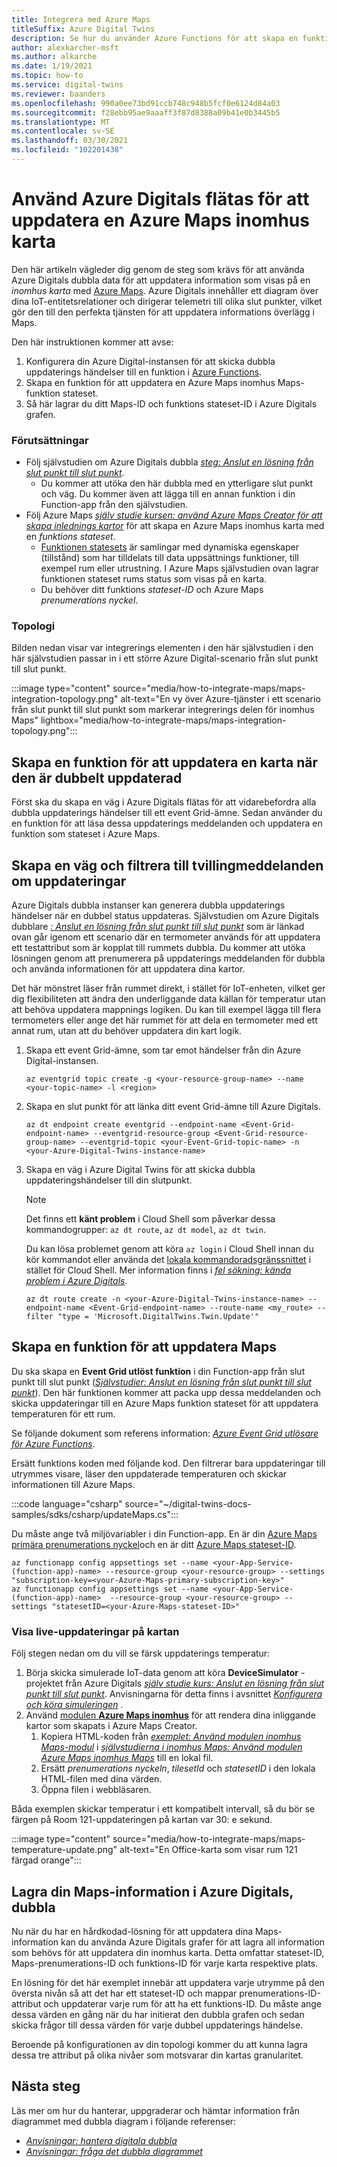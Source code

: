 ```yaml
---
title: Integrera med Azure Maps
titleSuffix: Azure Digital Twins
description: Se hur du använder Azure Functions för att skapa en funktion som kan använda den dubbla grafen och digitala Azure-meddelanden för att uppdatera en Azure Maps inomhus-karta.
author: alexkarcher-msft
ms.author: alkarche
ms.date: 1/19/2021
ms.topic: how-to
ms.service: digital-twins
ms.reviewer: baanders
ms.openlocfilehash: 990a0ee73bd91ccb748c948b5fcf0e6124d84a03
ms.sourcegitcommit: f28ebb95ae9aaaff3f87d8388a09b41e0b3445b5
ms.translationtype: MT
ms.contentlocale: sv-SE
ms.lasthandoff: 03/30/2021
ms.locfileid: "102201438"
---
```

# <a name="use-azure-digital-twins-to-update-an-azure-maps-indoor-map"></a>Använd Azure Digitals flätas för att uppdatera en Azure Maps inomhus karta

Den här artikeln vägleder dig genom de steg som krävs för att använda Azure Digitals dubbla data för att uppdatera information som visas på en *inomhus karta* med [Azure Maps](../azure-maps/about-azure-maps.md). Azure Digitals innehåller ett diagram över dina IoT-entitetsrelationer och dirigerar telemetri till olika slut punkter, vilket gör den till den perfekta tjänsten för att uppdatera informations överlägg i Maps.

Den här instruktionen kommer att avse:

1. Konfigurera din Azure Digital-instansen för att skicka dubbla uppdaterings händelser till en funktion i [Azure Functions](../azure-functions/functions-overview.md).
2. Skapa en funktion för att uppdatera en Azure Maps inomhus Maps-funktion stateset.
3. Så här lagrar du ditt Maps-ID och funktions stateset-ID i Azure Digitals grafen.

### <a name="prerequisites"></a>Förutsättningar

* Följ självstudien om Azure Digitals dubbla [*steg: Anslut en lösning från slut punkt till slut punkt*](./tutorial-end-to-end.md).
    * Du kommer att utöka den här dubbla med en ytterligare slut punkt och väg. Du kommer även att lägga till en annan funktion i din Function-app från den självstudien. 
* Följ Azure Maps [*själv studie kursen: använd Azure Maps Creator för att skapa inlednings kartor*](../azure-maps/tutorial-creator-indoor-maps.md) för att skapa en Azure Maps inomhus karta med en *funktions stateset*.
    * [Funktionen statesets](../azure-maps/creator-indoor-maps.md#feature-statesets) är samlingar med dynamiska egenskaper (tillstånd) som har tilldelats till data uppsättnings funktioner, till exempel rum eller utrustning. I Azure Maps självstudien ovan lagrar funktionen stateset rums status som visas på en karta.
    * Du behöver ditt funktions *stateset-ID* och Azure Maps *prenumerations nyckel*.

### <a name="topology"></a>Topologi

Bilden nedan visar var integrerings elementen i den här självstudien i den här självstudien passar in i ett större Azure Digital-scenario från slut punkt till slut punkt.

:::image type="content" source="media/how-to-integrate-maps/maps-integration-topology.png" alt-text="En vy över Azure-tjänster i ett scenario från slut punkt till slut punkt som markerar integrerings delen för inomhus Maps" lightbox="media/how-to-integrate-maps/maps-integration-topology.png":::

## <a name="create-a-function-to-update-a-map-when-twins-update"></a>Skapa en funktion för att uppdatera en karta när den är dubbelt uppdaterad

Först ska du skapa en väg i Azure Digitals flätas för att vidarebefordra alla dubbla uppdaterings händelser till ett event Grid-ämne. Sedan använder du en funktion för att läsa dessa uppdaterings meddelanden och uppdatera en funktion som stateset i Azure Maps. 

## <a name="create-a-route-and-filter-to-twin-update-notifications"></a>Skapa en väg och filtrera till tvillingmeddelanden om uppdateringar

Azure Digitals dubbla instanser kan generera dubbla uppdaterings händelser när en dubbel status uppdateras. Självstudien om Azure Digitals dubblare [*: Anslut en lösning från slut punkt till slut punkt*](./tutorial-end-to-end.md) som är länkad ovan går igenom ett scenario där en termometer används för att uppdatera ett testattribut som är kopplat till rummets dubbla. Du kommer att utöka lösningen genom att prenumerera på uppdaterings meddelanden för dubbla och använda informationen för att uppdatera dina kartor.

Det här mönstret läser från rummet direkt, i stället för IoT-enheten, vilket ger dig flexibiliteten att ändra den underliggande data källan för temperatur utan att behöva uppdatera mappnings logiken. Du kan till exempel lägga till flera termometers eller ange det här rummet för att dela en termometer med ett annat rum, utan att du behöver uppdatera din kart logik.

1. Skapa ett event Grid-ämne, som tar emot händelser från din Azure Digital-instansen.
    ```azurecli-interactive
    az eventgrid topic create -g <your-resource-group-name> --name <your-topic-name> -l <region>
    ```

2. Skapa en slut punkt för att länka ditt event Grid-ämne till Azure Digitals.
    ```azurecli-interactive
    az dt endpoint create eventgrid --endpoint-name <Event-Grid-endpoint-name> --eventgrid-resource-group <Event-Grid-resource-group-name> --eventgrid-topic <your-Event-Grid-topic-name> -n <your-Azure-Digital-Twins-instance-name>
    ```

3. Skapa en väg i Azure Digital Twins för att skicka dubbla uppdateringshändelser till din slutpunkt.

    >[!NOTE]
    >Det finns ett **känt problem** i Cloud Shell som påverkar dessa kommandogrupper: `az dt route`, `az dt model`, `az dt twin`.
    >
    >Du kan lösa problemet genom att köra `az login` i Cloud Shell innan du kör kommandot eller använda det [lokala kommandoradsgränssnittet](/cli/azure/install-azure-cli) i stället för Cloud Shell. Mer information finns i [*fel sökning: kända problem i Azure Digitals*](troubleshoot-known-issues.md#400-client-error-bad-request-in-cloud-shell).

    ```azurecli-interactive
    az dt route create -n <your-Azure-Digital-Twins-instance-name> --endpoint-name <Event-Grid-endpoint-name> --route-name <my_route> --filter "type = 'Microsoft.DigitalTwins.Twin.Update'"
    ```

## <a name="create-a-function-to-update-maps"></a>Skapa en funktion för att uppdatera Maps

Du ska skapa en **Event Grid utlöst funktion** i din Function-app från slut punkt till slut punkt ([*Självstudier: Anslut en lösning från slut punkt till slut punkt*](./tutorial-end-to-end.md)). Den här funktionen kommer att packa upp dessa meddelanden och skicka uppdateringar till en Azure Maps funktion stateset för att uppdatera temperaturen för ett rum.

Se följande dokument som referens information: [*Azure Event Grid utlösare för Azure Functions*](../azure-functions/functions-bindings-event-grid-trigger.md).

Ersätt funktions koden med följande kod. Den filtrerar bara uppdateringar till utrymmes visare, läser den uppdaterade temperaturen och skickar informationen till Azure Maps.

:::code language="csharp" source="~/digital-twins-docs-samples/sdks/csharp/updateMaps.cs":::

Du måste ange två miljövariabler i din Function-app. En är din [Azure Maps primära prenumerations nyckel](../azure-maps/quick-demo-map-app.md#get-the-primary-key-for-your-account)och en är ditt [Azure Maps stateset-ID](../azure-maps/tutorial-creator-indoor-maps.md#create-a-feature-stateset).

```azurecli-interactive
az functionapp config appsettings set --name <your-App-Service-(function-app)-name> --resource-group <your-resource-group> --settings "subscription-key=<your-Azure-Maps-primary-subscription-key>"
az functionapp config appsettings set --name <your-App-Service-(function-app)-name>  --resource-group <your-resource-group> --settings "statesetID=<your-Azure-Maps-stateset-ID>"
```

### <a name="view-live-updates-on-your-map"></a>Visa live-uppdateringar på kartan

Följ stegen nedan om du vill se färsk uppdaterings temperatur:

1. Börja skicka simulerade IoT-data genom att köra **DeviceSimulator** -projektet från Azure Digitals [*själv studie kurs: Anslut en lösning från slut punkt till slut punkt*](tutorial-end-to-end.md). Anvisningarna för detta finns i avsnittet [*Konfigurera och köra simuleringen*](././tutorial-end-to-end.md#configure-and-run-the-simulation) .
2. Använd [modulen **Azure Maps inomhus**](../azure-maps/how-to-use-indoor-module.md) för att rendera dina inliggande kartor som skapats i Azure Maps Creator.
    1. Kopiera HTML-koden från [*exemplet: Använd modulen inomhus Maps-modul*](../azure-maps/how-to-use-indoor-module.md#example-use-the-indoor-maps-module) i [*självstudierna i inomhus Maps: Använd modulen Azure Maps inomhus Maps*](../azure-maps/how-to-use-indoor-module.md) till en lokal fil.
    1. Ersätt *prenumerations nyckeln*, *tilesetId* och *statesetID*  i den lokala HTML-filen med dina värden.
    1. Öppna filen i webbläsaren.

Båda exemplen skickar temperatur i ett kompatibelt intervall, så du bör se färgen på Room 121-uppdateringen på kartan var 30: e sekund.

:::image type="content" source="media/how-to-integrate-maps/maps-temperature-update.png" alt-text="En Office-karta som visar rum 121 färgad orange":::

## <a name="store-your-maps-information-in-azure-digital-twins"></a>Lagra din Maps-information i Azure Digitals, dubbla

Nu när du har en hårdkodad-lösning för att uppdatera dina Maps-information kan du använda Azure Digitals grafer för att lagra all information som behövs för att uppdatera din inomhus karta. Detta omfattar stateset-ID, Maps-prenumerations-ID och funktions-ID för varje karta respektive plats. 

En lösning för det här exemplet innebär att uppdatera varje utrymme på den översta nivån så att det har ett stateset-ID och mappar prenumerations-ID-attribut och uppdaterar varje rum för att ha ett funktions-ID. Du måste ange dessa värden en gång när du har initierat den dubbla grafen och sedan skicka frågor till dessa värden för varje dubbel uppdaterings händelse.

Beroende på konfigurationen av din topologi kommer du att kunna lagra dessa tre attribut på olika nivåer som motsvarar din kartas granularitet.

## <a name="next-steps"></a>Nästa steg

Läs mer om hur du hanterar, uppgraderar och hämtar information från diagrammet med dubbla diagram i följande referenser:

* [*Anvisningar: hantera digitala dubbla*](./how-to-manage-twin.md)
* [*Anvisningar: fråga det dubbla diagrammet*](./how-to-query-graph.md)
